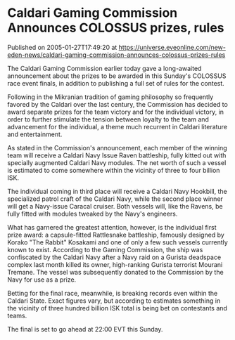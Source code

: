 # Caldari Gaming Commission Announces COLOSSUS prizes, rules
Published on 2005-01-27T17:49:20 at https://universe.eveonline.com/new-eden-news/caldari-gaming-commission-announces-colossus-prizes-rules

The Caldari Gaming Commission earlier today gave a long-awaited announcement about the prizes to be awarded in this Sunday's COLOSSUS race event finals, in addition to publishing a full set of rules for the contest.   
  
Following in the Mikranian tradition of gaming philosophy so frequently favored by the Caldari over the last century, the Commission has decided to award separate prizes for the team victory and for the individual victory, in order to further stimulate the tension between loyalty to the team and advancement for the individual, a theme much recurrent in Caldari literature and entertainment.   
  
As stated in the Commission's announcement, each member of the winning team will receive a Caldari Navy Issue Raven battleship, fully kitted out with specially augmented Caldari Navy modules. The net worth of such a vessel is estimated to come somewhere within the vicinity of three to four billion ISK.   
  
The individual coming in third place will receive a Caldari Navy Hookbill, the specialized patrol craft of the Caldari Navy, while the second place winner will get a Navy-issue Caracal cruiser. Both vessels will, like the Ravens, be fully fitted with modules tweaked by the Navy's engineers.   
  
What has garnered the greatest attention, however, is the individual first prize award: a capsule-fitted Rattlesnake battleship, famously designed by Korako "The Rabbit" Kosakami and one of only a few such vessels currently known to exist. According to the Gaming Commission, the ship was confiscated by the Caldari Navy after a Navy raid on a Gurista deadspace complex last month killed its owner, high-ranking Gurista terrorist Mourani Tremane. The vessel was subsequently donated to the Commission by the Navy for use as a prize.   
  
Betting for the final race, meanwhile, is breaking records even within the Caldari State. Exact figures vary, but according to estimates something in the vicinity of three hundred billion ISK total is being bet on contestants and teams.   
  
The final is set to go ahead at 22:00 EVT this Sunday.
